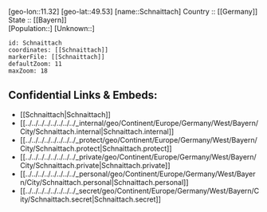 ﻿---
location: [49.53,11.32] 
mapzoom: [7,12] 
mapmarker: city 
type: City
tags:
- geo/City


SpocWebEntityId: 34055
isDeleted: false
confidential: public

---
[geo-lon::11.32] 
[geo-lat::49.53] 
[name::Schnaittach] 
Country :: [[Germany]]  
State :: [[Bayern]]  
[Population::] 
[Unknown::] 


```leaflet
id: Schnaittach
coordinates: [[Schnaittach]] 
markerFile: [[Schnaittach]] 
defaultZoom: 11 
maxZoom: 18
```


## Confidential Links & Embeds: 
- [[Schnaittach|Schnaittach]]  
- [[../../../../../../../../_internal/geo/Continent/Europe/Germany/West/Bayern/City/Schnaittach.internal|Schnaittach.internal]] 
- [[../../../../../../../../_protect/geo/Continent/Europe/Germany/West/Bayern/City/Schnaittach.protect|Schnaittach.protect]] 
- [[../../../../../../../../_private/geo/Continent/Europe/Germany/West/Bayern/City/Schnaittach.private|Schnaittach.private]] 
- [[../../../../../../../../_personal/geo/Continent/Europe/Germany/West/Bayern/City/Schnaittach.personal|Schnaittach.personal]] 
- [[../../../../../../../../_secret/geo/Continent/Europe/Germany/West/Bayern/City/Schnaittach.secret|Schnaittach.secret]] 
